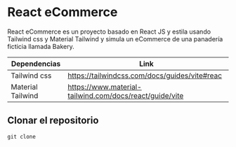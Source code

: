 # React eCommerce

React eCommerce es un proyecto basado en React JS y estila usando Tailwind css y Material Tailwind y simula un eCommerce de una panadería ficticia llamada Bakery.

| Dependencias      | Link                                                    |
| ----------------- | ------------------------------------------------------- |
| Tailwind css      | https://tailwindcss.com/docs/guides/vite#reac           |
| Material Tailwind | https://www.material-tailwind.com/docs/react/guide/vite |



## Clonar el repositorio

```shell
git clone 
```
